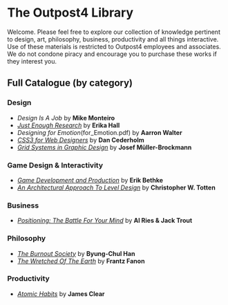 # The Outpost4 Library

Welcome. Please feel free to explore our collection of knowledge pertinent to design, art, philosophy, business, productivity and all things interactive. Use of these materials is restricted to Outpost4 employees and associates. We do not condone piracy and encourage you to purchase these works if they interest you.

## Full Catalogue (by category)

### Design
* _Design Is A Job_ by **Mike Monteiro**
* [_Just Enough Research_](Just_Enough_Research_-_Erika_Hall.pdf) by **Erika Hall**
* _Designing for Emotion_(for_Emotion.pdf) by **Aarron Walter**
* [_CSS3 for Web Designers_](CSS3.pdf) by **Dan Cederholm**
* [_Grid Systems in Graphic Design_](Grid.pdf) by **Josef Müller-Brockmann**

### Game Design & Interactivity

* [_Game Development and Production_](gdp.pdf) by **Erik Bethke**
* [_An Architectural Approach To Level Design_](Arch.pdf) by **Christopher W. Totten**

### Business
* [_Positioning: The Battle For Your Mind_](Positioning_-_Al_Ries.epub) by **Al Ries & Jack Trout**

### Philosophy
* [_The Burnout Society_](burnout.pdf) by **Byung-Chul Han**
* [_The Wretched Of The Earth_](Fanon_Frantz_The_Wretched_Of_The_Earth.pdf) by **Frantz Fanon**

### Productivity
* [_Atomic Habits_](Atomic.pdf) by **James Clear**






